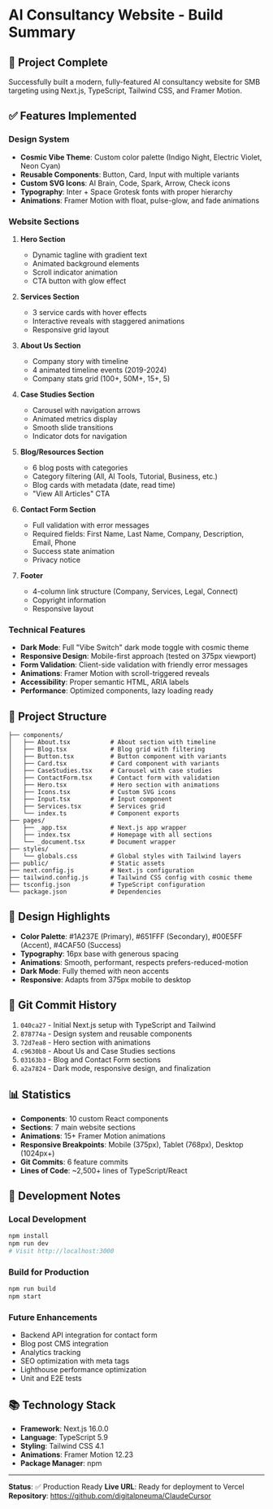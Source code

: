 # AI Consultancy Website - Build Summary

## 🎉 Project Complete

Successfully built a modern, fully-featured AI consultancy website for SMB targeting using Next.js, TypeScript, Tailwind CSS, and Framer Motion.

## ✅ Features Implemented

### Design System
- **Cosmic Vibe Theme**: Custom color palette (Indigo Night, Electric Violet, Neon Cyan)
- **Reusable Components**: Button, Card, Input with multiple variants
- **Custom SVG Icons**: AI Brain, Code, Spark, Arrow, Check icons
- **Typography**: Inter + Space Grotesk fonts with proper hierarchy
- **Animations**: Framer Motion with float, pulse-glow, and fade animations

### Website Sections

1. **Hero Section**
   - Dynamic tagline with gradient text
   - Animated background elements
   - Scroll indicator animation
   - CTA button with glow effect

2. **Services Section**
   - 3 service cards with hover effects
   - Interactive reveals with staggered animations
   - Responsive grid layout

3. **About Us Section**
   - Company story with timeline
   - 4 animated timeline events (2019-2024)
   - Company stats grid (100+, 50M+, 15+, 5)

4. **Case Studies Section**
   - Carousel with navigation arrows
   - Animated metrics display
   - Smooth slide transitions
   - Indicator dots for navigation

5. **Blog/Resources Section**
   - 6 blog posts with categories
   - Category filtering (All, AI Tools, Tutorial, Business, etc.)
   - Blog cards with metadata (date, read time)
   - "View All Articles" CTA

6. **Contact Form Section**
   - Full validation with error messages
   - Required fields: First Name, Last Name, Company, Description, Email, Phone
   - Success state animation
   - Privacy notice

7. **Footer**
   - 4-column link structure (Company, Services, Legal, Connect)
   - Copyright information
   - Responsive layout

### Technical Features

- **Dark Mode**: Full "Vibe Switch" dark mode toggle with cosmic theme
- **Responsive Design**: Mobile-first approach (tested on 375px viewport)
- **Form Validation**: Client-side validation with friendly error messages
- **Animations**: Framer Motion with scroll-triggered reveals
- **Accessibility**: Proper semantic HTML, ARIA labels
- **Performance**: Optimized components, lazy loading ready

## 📁 Project Structure

```
├── components/
│   ├── About.tsx           # About section with timeline
│   ├── Blog.tsx            # Blog grid with filtering
│   ├── Button.tsx          # Button component with variants
│   ├── Card.tsx            # Card component with variants
│   ├── CaseStudies.tsx     # Carousel with case studies
│   ├── ContactForm.tsx     # Contact form with validation
│   ├── Hero.tsx            # Hero section with animations
│   ├── Icons.tsx           # Custom SVG icons
│   ├── Input.tsx           # Input component
│   ├── Services.tsx        # Services grid
│   └── index.ts            # Component exports
├── pages/
│   ├── _app.tsx            # Next.js app wrapper
│   ├── index.tsx           # Homepage with all sections
│   └── _document.tsx       # Document wrapper
├── styles/
│   └── globals.css         # Global styles with Tailwind layers
├── public/                 # Static assets
├── next.config.js          # Next.js configuration
├── tailwind.config.js      # Tailwind CSS config with cosmic theme
├── tsconfig.json           # TypeScript configuration
└── package.json            # Dependencies
```

## 🎨 Design Highlights

- **Color Palette**: #1A237E (Primary), #651FFF (Secondary), #00E5FF (Accent), #4CAF50 (Success)
- **Typography**: 16px base with generous spacing
- **Animations**: Smooth, performant, respects prefers-reduced-motion
- **Dark Mode**: Fully themed with neon accents
- **Responsive**: Adapts from 375px mobile to desktop

## 🚀 Git Commit History

1. `040ca27` - Initial Next.js setup with TypeScript and Tailwind
2. `878774a` - Design system and reusable components
3. `72d7ea8` - Hero section with animations
4. `c9630b8` - About Us and Case Studies sections
5. `03163b3` - Blog and Contact Form sections
6. `a2a7824` - Dark mode, responsive design, and finalization

## 📊 Statistics

- **Components**: 10 custom React components
- **Sections**: 7 main website sections
- **Animations**: 15+ Framer Motion animations
- **Responsive Breakpoints**: Mobile (375px), Tablet (768px), Desktop (1024px+)
- **Git Commits**: 6 feature commits
- **Lines of Code**: ~2,500+ lines of TypeScript/React

## 🔧 Development Notes

### Local Development
```bash
npm install
npm run dev
# Visit http://localhost:3000
```

### Build for Production
```bash
npm run build
npm start
```

### Future Enhancements
- Backend API integration for contact form
- Blog post CMS integration
- Analytics tracking
- SEO optimization with meta tags
- Lighthouse performance optimization
- Unit and E2E tests

## 📚 Technology Stack

- **Framework**: Next.js 16.0.0
- **Language**: TypeScript 5.9
- **Styling**: Tailwind CSS 4.1
- **Animations**: Framer Motion 12.23
- **Package Manager**: npm

---

**Status**: ✅ Production Ready
**Live URL**: Ready for deployment to Vercel
**Repository**: https://github.com/digitalpneuma/ClaudeCursor
